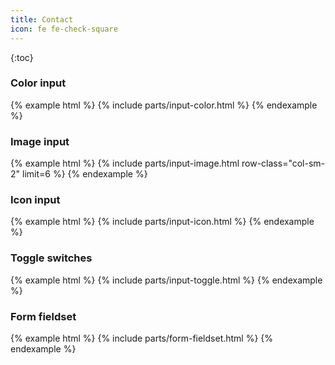 ```yaml
---
title: Contact
icon: fe fe-check-square
---
```


{:toc}

### Color input

{% example html %}
{% include parts/input-color.html %}
{% endexample %}

### Image input

{% example html %}
{% include parts/input-image.html row-class="col-sm-2" limit=6 %}
{% endexample %}

### Icon input

{% example html %}
{% include parts/input-icon.html %}
{% endexample %}

### Toggle switches

{% example html %}
{% include parts/input-toggle.html %}
{% endexample %}

### Form fieldset

{% example html %}
{% include parts/form-fieldset.html %}
{% endexample %}
